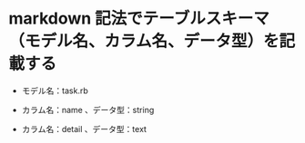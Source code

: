 # markdown 記法でテーブルスキーマ（モデル名、カラム名、データ型）を記載する

- モデル名：task.rb

- カラム名：name 、データ型：string
- カラム名：detail 、データ型：text
